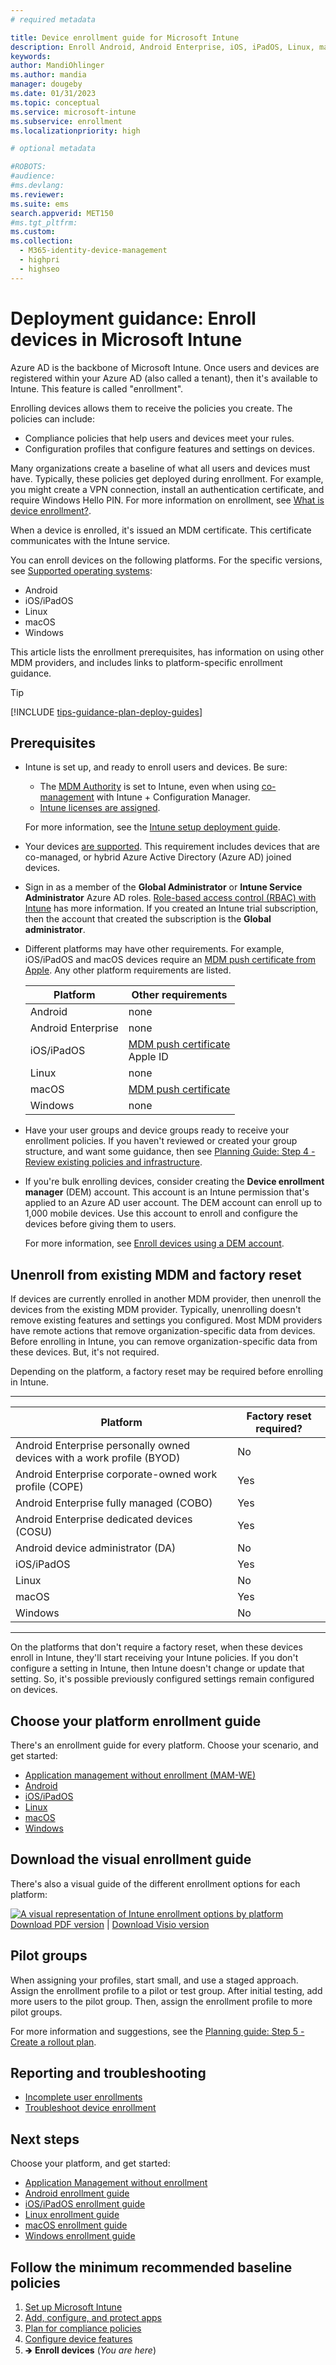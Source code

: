 ```yaml
---
# required metadata

title: Device enrollment guide for Microsoft Intune
description: Enroll Android, Android Enterprise, iOS, iPadOS, Linux, macOS, and Windows devices in Intune. Decide which enrollment method to use, and get an overview of the administrator and end user tasks to enroll devices.
keywords:
author: MandiOhlinger
ms.author: mandia
manager: dougeby
ms.date: 01/31/2023
ms.topic: conceptual
ms.service: microsoft-intune
ms.subservice: enrollment
ms.localizationpriority: high

# optional metadata

#ROBOTS:
#audience:
#ms.devlang:
ms.reviewer:
ms.suite: ems
search.appverid: MET150
#ms.tgt_pltfrm:
ms.custom:
ms.collection: 
  - M365-identity-device-management
  - highpri
  - highseo
---
```


# Deployment guidance: Enroll devices in Microsoft Intune

Azure AD is the backbone of Microsoft Intune. Once users and devices are registered within your Azure AD (also called a tenant), then it's available to Intune. This feature is called "enrollment".

Enrolling devices allows them to receive the policies you create. The policies can include:

- Compliance policies that help users and devices meet your rules.
- Configuration profiles that configure features and settings on devices.

Many organizations create a baseline of what all users and devices must have. Typically, these policies get deployed during enrollment. For example, you might create a VPN connection, install an authentication certificate, and require Windows Hello PIN. For more information on enrollment, see [What is device enrollment?](../enrollment/device-enrollment.md).

When a device is enrolled, it's issued an MDM certificate. This certificate communicates with the Intune service.

You can enroll devices on the following platforms. For the specific versions, see [Supported operating systems](supported-devices-browsers.md):

- Android
- iOS/iPadOS
- Linux
- macOS
- Windows

This article lists the enrollment prerequisites, has information on using other MDM providers, and includes links to platform-specific enrollment guidance.

> [!TIP]
> [!INCLUDE [tips-guidance-plan-deploy-guides](../includes/tips-guidance-plan-deploy-guides.md)]

## Prerequisites

- Intune is set up, and ready to enroll users and devices. Be sure:

  - The [MDM Authority](mdm-authority-set.md) is set to Intune, even when using [co-management](../../configmgr/comanage/overview.md) with Intune + Configuration Manager.
  - [Intune licenses are assigned](licenses-assign.md).

  For more information, see the [Intune setup deployment guide](deployment-guide-intune-setup.md).

- Your devices [are supported](supported-devices-browsers.md). This requirement includes devices that are co-managed, or hybrid Azure Active Directory (Azure AD) joined devices.

- Sign in as a member of the **Global Administrator** or **Intune Service Administrator** Azure AD roles. [Role-based access control (RBAC) with Intune](role-based-access-control.md) has more information. If you created an Intune trial subscription, then the account that created the subscription is the **Global administrator**.

- Different platforms may have other requirements. For example, iOS/iPadOS and macOS devices require an [MDM push certificate from Apple](../enrollment/apple-mdm-push-certificate-get.md). Any other platform requirements are listed.

  | Platform | Other requirements |
  | --- | --- |
  | Android | none |
  | Android Enterprise | none |
  | iOS/iPadOS | [MDM push certificate](../enrollment/apple-mdm-push-certificate-get.md)<br/>Apple ID |
  | Linux | none |
  | macOS | [MDM push certificate](../enrollment/apple-mdm-push-certificate-get.md) |
  | Windows | none |

- Have your user groups and device groups ready to receive your enrollment policies. If you haven't reviewed or created your group structure, and want some guidance, then see [Planning Guide: Step 4 - Review existing policies and infrastructure](intune-planning-guide.md#step-4---review-existing-policies-and-infrastructure).

- If you're bulk enrolling devices, consider creating the **Device enrollment manager** (DEM) account. This account is an Intune permission that's applied to an Azure AD user account. The DEM account can enroll up to 1,000 mobile devices. Use this account to enroll and configure the devices before giving them to users.

  For more information, see [Enroll devices using a DEM account](../enrollment/device-enrollment-manager-enroll.md).

## Unenroll from existing MDM and factory reset

If devices are currently enrolled in another MDM provider, then unenroll the devices from the existing MDM provider. Typically, unenrolling doesn't remove existing features and settings you configured. Most MDM providers have remote actions that remove organization-specific data from devices. Before enrolling in Intune, you can remove organization-specific data from these devices. But, it's not required.

Depending on the platform, a factory reset may be required before enrolling in Intune.

-----
| Platform | Factory reset required? |
| --- | --- |
| Android Enterprise personally owned devices with a work profile (BYOD) | No |
| Android Enterprise corporate-owned work profile (COPE) | Yes |
| Android Enterprise fully managed (COBO) | Yes |
| Android Enterprise dedicated devices (COSU) | Yes |
| Android device administrator (DA) | No |
| iOS/iPadOS | Yes |
| Linux | No |
| macOS | Yes |
| Windows | No |

-----

On the platforms that don't require a factory reset, when these devices enroll in Intune, they'll start receiving your Intune policies. If you don't configure a setting in Intune, then Intune doesn't change or update that setting. So, it's possible previously configured settings remain configured on devices.

## Choose your platform enrollment guide

There's an enrollment guide for every platform. Choose your scenario, and get started:

- [Application management without enrollment (MAM-WE)](deployment-guide-enrollment-mamwe.md)
- [Android](deployment-guide-enrollment-android.md)
- [iOS/iPadOS](deployment-guide-enrollment-ios-ipados.md)
- [Linux](deployment-guide-enrollment-linux.md)
- [macOS](deployment-guide-enrollment-macos.md)
- [Windows](deployment-guide-enrollment-windows.md)

## Download the visual enrollment guide

There's also a visual guide of the different enrollment options for each platform:

[![A visual representation of Intune enrollment options by platform](./media/deployment-guide-enrollment/msft-intune-enrollment-options-thumb-landscape.png)](https://download.microsoft.com/download/e/6/2/e6233fdd-a956-4f77-93a5-1aa254ee2917/msft-intune-enrollment-options.pdf) <br/> [Download PDF version](https://download.microsoft.com/download/e/6/2/e6233fdd-a956-4f77-93a5-1aa254ee2917/msft-intune-enrollment-options.pdf) | [Download Visio version](https://download.microsoft.com/download/e/6/2/e6233fdd-a956-4f77-93a5-1aa254ee2917/msft-intune-enrollment-options.vsdx)

## Pilot groups

When assigning your profiles, start small, and use a staged approach. Assign the enrollment profile to a pilot or test group. After initial testing, add more users to the pilot group. Then, assign the enrollment profile to more pilot groups.

For more information and suggestions, see the [Planning guide: Step 5 - Create a rollout plan](intune-planning-guide.md#step-5---create-a-rollout-plan).

## Reporting and troubleshooting

- [Incomplete user enrollments](../enrollment/enrollment-report-company-portal-abandon.md)
- [Troubleshoot device enrollment](/troubleshoot/mem/intune/troubleshoot-device-enrollment-in-intune)

## Next steps

Choose your platform, and get started:

- [Application Management without enrollment](deployment-guide-enrollment-mamwe.md)
- [Android enrollment guide](deployment-guide-enrollment-android.md)
- [iOS/iPadOS enrollment guide](deployment-guide-enrollment-ios-ipados.md)
- [Linux enrollment guide](deployment-guide-enrollment-linux.md)
- [macOS enrollment guide](deployment-guide-enrollment-macos.md)
- [Windows enrollment guide](deployment-guide-enrollment-windows.md)

## Follow the minimum recommended baseline policies

1. [Set up Microsoft Intune](deployment-plan-setup.md)
2. [Add, configure, and protect apps](deployment-plan-protect-apps.md)
3. [Plan for compliance policies](deployment-plan-compliance-policies.md)
4. [Configure device features](deployment-plan-configuration-profile.md)
5. 🡺 **Enroll devices** (*You are here*)

